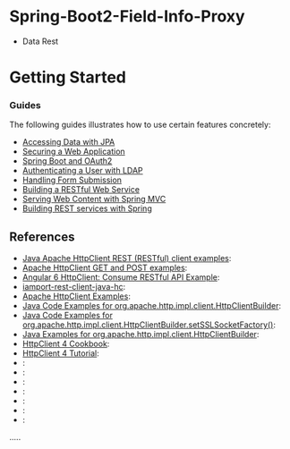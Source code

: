 Spring-Boot2-Field-Info-Proxy
=============================

- Data Rest

# Getting Started

### Guides
The following guides illustrates how to use certain features concretely:

* [Accessing Data with JPA](https://spring.io/guides/gs/accessing-data-jpa/)
* [Securing a Web Application](https://spring.io/guides/gs/securing-web/)
* [Spring Boot and OAuth2](https://spring.io/guides/tutorials/spring-boot-oauth2/)
* [Authenticating a User with LDAP](https://spring.io/guides/gs/authenticating-ldap/)
* [Handling Form Submission](https://spring.io/guides/gs/handling-form-submission/)
* [Building a RESTful Web Service](https://spring.io/guides/gs/rest-service/)
* [Serving Web Content with Spring MVC](https://spring.io/guides/gs/serving-web-content/)
* [Building REST services with Spring](https://spring.io/guides/tutorials/bookmarks/)




References
----------
- [Java Apache HttpClient REST (RESTful) client examples](https://alvinalexander.com/java/java-apache-httpclient-restful-client-examples ""):
- [Apache HttpClient GET and POST examples](https://howtodoinjava.com/httpclient/jaxrs-client-httpclient-get-post/ ""):
- [Angular 6 HttpClient: Consume RESTful API Example](https://www.djamware.com/post/5b87894280aca74669894414/angular-6-httpclient-consume-restful-api-example ""):
- [iamport-rest-client-java-hc](https://github.com/iamport/iamport-rest-client-java-hc ""):
- [Apache HttpClient Examples](https://www.mkyong.com/java/apache-httpclient-examples/ ""):
- [Java Code Examples for org.apache.http.impl.client.HttpClientBuilder](https://www.programcreek.com/java-api-examples/?api=org.apache.http.impl.client.HttpClientBuilder ""):
- [Java Code Examples for org.apache.http.impl.client.HttpClientBuilder.setSSLSocketFactory()](https://www.programcreek.com/java-api-examples/?class=org.apache.http.impl.client.HttpClientBuilder&method=setSSLSocketFactory ""):
- [Java Examples for org.apache.http.impl.client.HttpClientBuilder](https://www.javatips.net/api/org.apache.http.impl.client.httpclientbuilder ""):
- [HttpClient 4 Cookbook](https://www.baeldung.com/httpclient4 ""):
- [HttpClient 4 Tutorial](https://www.baeldung.com/httpclient-guide ""):
- []( ""):
- []( ""):
- []( ""):
- []( ""):
- []( ""):
- []( ""):
- []( ""):


.....
